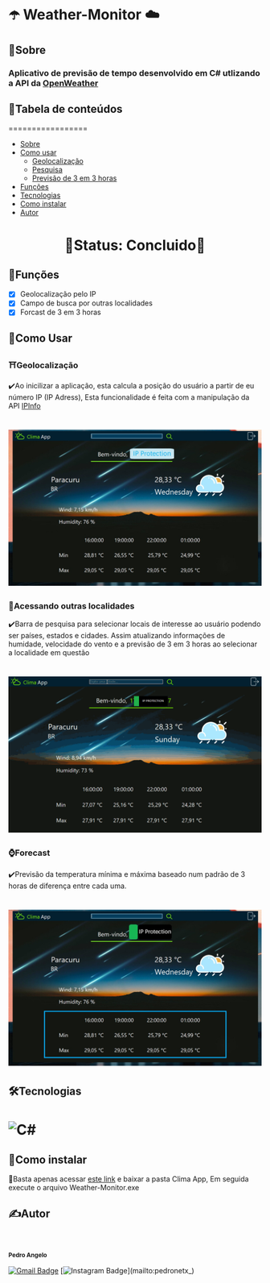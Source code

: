 # ☂️ Weather-Monitor ☁️

## 📌Sobre

<h3>Aplicativo de previsão de tempo desenvolvido em C# utlizando a API da <a href="https://openweathermap.org/api">OpenWeather</a></h3>

## 📌Tabela de conteúdos
=================
   * [Sobre](#sobre)
   * [Como usar](#como-usar)
      * [Geolocalização](#%EF%B8%8Fgeolocalização)
      * [Pesquisa](#acessando-outras-localidades)
      * [Previsão de 3 em 3 horas](#forecast)
   * [Funções](#funções)
   * [Tecnologias](#%EF%B8%8Ftecnologias)
   * [Como instalar](#como-instalar)
   * [Autor](#%EF%B8%8Fautor)

<h1 align="center">🚧Status: Concluido🚧</h1>

## 📝Funções
- [x] Geolocalização pelo IP
- [x] Campo de busca por outras localidades
- [x] Forcast de 3 em 3 horas

## 📌Como Usar

### ⛩️Geolocalização

<p>✔️Ao inicilizar a aplicação, esta calcula a posição do usuário a partir de eu número IP (IP Adress),
Esta funcionalidade é feita com a manipulação da API <a href="https://ipinfo.io/">IPInfo</a></p>
<h1 align="center">    
<img src="prints-weather/geolocation-edit.jpg"></img>
</h1>

### 🔎Acessando outras localidades

<p>✔️Barra de pesquisa para selecionar locais de interesse ao usuário podendo ser países, estados e cidades.
Assim atualizando informações de humidade, velocidade do vento e a previsão de 3 em 3 horas ao selecionar a localidade em questão</p>
<h1 align="center">
<img src="prints-weather/ezgif.com-gif-maker.gif"></img>
</h1>

### ⌚Forecast

<p>✔️Previsão da temperatura mínima e máxima baseado num padrão de 3 horas de diferença entre cada uma.</p>
<h1 align="center">
<img src="prints-weather/forcast-edit.jpg"></img>
</h1>

## 🛠️Tecnologias
<h1 align="left">
<img alt="C#" src="https://img.shields.io/badge/c%23%20-%23239120.svg?&style=for-the-badge&logo=c-sharp&logoColor=white"/></img>
</h1>

## 🧰Como instalar

<p>📁Basta apenas acessar <a href="https://drive.google.com/drive/folders/1J3GTXX7aN1cwRb6acWY0KAfGKzTELpYB?usp=sharing">este link</a> e baixar a pasta Clima App,
Em seguida execute o arquivo Weather-Monitor.exe</p>

## ✍️Autor

<img style="border-radius: 50%;" src="https://avatars.githubusercontent.com/u/75538299?s=400&u=6b4c05cc5a8ffc1d43e1b16a44c244b62f1592df&v=4" width="100px;" alt=""/>
<sub><b><h4>Pedro Angelo</h4></b></sub> 

[![Gmail Badge](https://img.shields.io/badge/-pedroroangelo2002@gmail.com-c14438?style=flat-square&logo=Gmail&logoColor=white&link=mailto:pedroroangelo2002@gmail.com)](mailto:pedroroangelo2002@gmail.com)
[![Instagram Badge](https://img.shields.io/badge/-pedronetx_-c14438?style=flat-square&logo=Instagram&logoColor=white&link=mailtopedronetx_)](mailto:pedronetx_)
